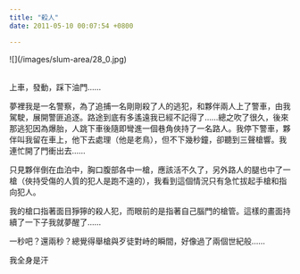 ```yaml
---
title: "殺人"
date: 2011-05-10 00:07:54 +0800

---
```

<p>![](/images/slum-area/28_0.jpg)<br /><br /></p><p>上車，發動，踩下油門&hellip;&hellip;</p><p>夢裡我是一名警察，為了追捕一名剛剛殺了人的逃犯，和夥伴兩人上了警車，由我駕駛，展開警匪追逐。路途到底有多遙遠我已經不記得了&hellip;&hellip;總之吹了很久，後來那逃犯因為爆胎，人跳下車後隨即彎進一個巷角俠持了一名路人。我停下警車，夥伴叫我留在車上，他下去處理（他是老鳥），但不下幾秒鐘，卻聽到三聲槍響。我連忙開了門衝出去&hellip;&hellip;</p><p>只見夥伴倒在血泊中，胸口腹部各中一槍，應該活不久了，另外路人的腿也中了一槍（俠持受傷的人質的犯人是跑不遠的），我看到這個情況只有急忙拔起手槍和指向犯人。</p><p>我的槍口指著面目猙獰的殺人犯，而眼前的是指著自己腦門的槍管。這樣的畫面持續了一下子我就夢醒了&hellip;&hellip;</p><p>一秒吧？還兩秒？總覺得舉槍與歹徒對峙的瞬間，好像過了兩個世紀般&hellip;&hellip;</p><p>我全身是汗</p>
